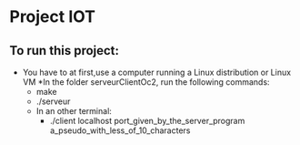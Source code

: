 # Project IOT
## To run this project:
* You have to at first,use a computer running a Linux distribution or Linux VM
*In the folder serveurClientOc2, run the following commands:
	* make
	* ./serveur
	* In an other terminal:
		* ./client localhost port_given_by_the_server_program a_pseudo_with_less_of_10_characters
